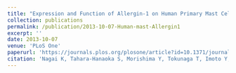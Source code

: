 ```yaml
---
title: "Expression and Function of Allergin-1 on Human Primary Mast Cells"
collection: publications
permalink: /publication/2013-10-07-Human-mast-Allergin1
excerpt: ''
date: 2013-10-07
venue: 'PLoS One'
paperurl: 'https://journals.plos.org/plosone/article?id=10.1371/journal.pone.0076160'
citation: 'Nagai K, Tahara-Hanaoka S, Morishima Y, Tokunaga T, Imoto Y, Noguchi E, <u>Kanemaru K</u>, Imai M, Shibayama S, Hizawa N, Fujieda S, Yamagata K, Shibuya A. Expression and function of Allergin-1 on human primary mast cells. <i>PLoS One</i>. 2013 Oct 7;8(10):e76160. doi: 10.1371/journal.pone.0076160. PMID: 24116093; PMCID: PMC3792105.'
---
```


